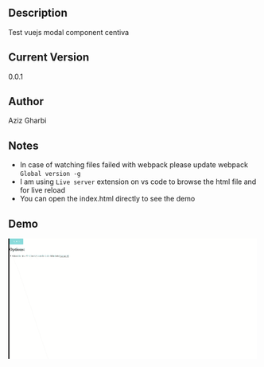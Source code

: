 ## Description

Test vuejs modal component centiva

## Current Version

0.0.1

## Author

Aziz Gharbi


## Notes

- In case of watching files failed with webpack please update webpack `Global version -g`
- I am using `Live server` extension on vs code to browse the html file and for live reload
- You can open the index.html directly to see the demo

## Demo

![Demo](demo/demo.gif)